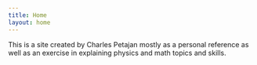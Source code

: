```yaml
---
title: Home
layout: home
---
```


This is a site created by Charles Petajan mostly as a personal reference as well as an exercise in explaining physics and math topics and skills.
